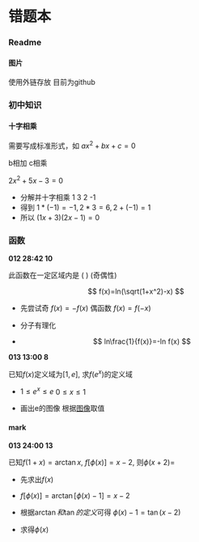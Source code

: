 # 错题本

### Readme

#### 图片

使用外链存放 目前为github

### 初中知识

#### 十字相乘

需要写成标准形式，如 $ax^2+bx+c=0$

b相加 c相乘

$2x^2 + 5x -3 = 0$

- 分解并十字相乘
  1  3
  2  -1
- 得到 $1*(-1) = -1, 2*3 = 6, 2+(-1) = 1$
- 所以 $(1x+3)(2x-1)=0$

### 函数

**012 28:42 10**

此函数在一定区域内是 (    )  (奇偶性)

$$
f(x)=ln(\sqrt(1+x^2)-x)
$$

- 先尝试奇 $f(x) = -f(x)$
  偶函数 $f(x) = f(-x)$

- 分子有理化

- $$
  ln\frac{1}{f(x)}=-ln f(x)
  $$



**013 13:00 8**

已知$f(x)$定义域为$[1,e]$, 求$f(e^x)$的定义域

- $1\leq e^x \leq e$
  $0\leq x \leq 1$

- 画出e的图像 根据[图像](https://www.desmos.com/calculator/k85gcv0ocq?embed)取值



#### mark

**013 24:00 13**

已知$f(1+x)=\arctan x$, $f[\phi(x)]=x-2$, 则$\phi(x+2)=$

- 先求出$f(x)$

- $f[\phi(x)]=\arctan[\phi(x)-1]=x-2$

- 根据$\arctan 和 \tan 的定义$可得
  $\phi(x)-1=\tan(x-2)$

- 求得$\phi(x)$





